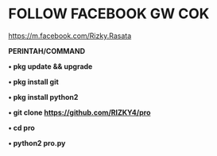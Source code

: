 # FOLLOW FACEBOOK GW COK

https://m.facebook.com/Rizky.Rasata

<b>PERINTAH/COMMAND

• pkg update && upgrade

• pkg install git

• pkg install python2

• git clone https://github.com/RIZKY4/pro

• cd pro

• python2 pro.py
